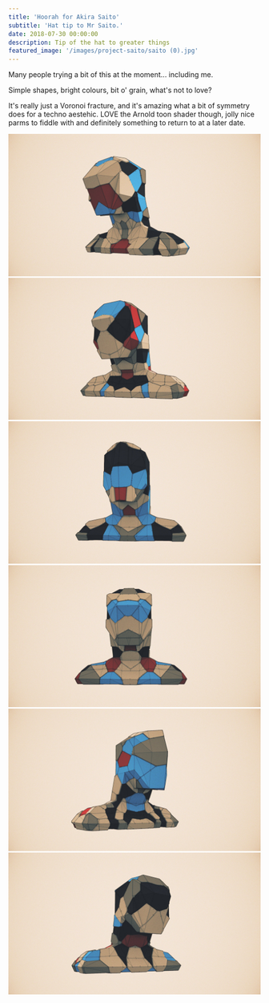 ```yaml
---
title: 'Hoorah for Akira Saito'
subtitle: 'Hat tip to Mr Saito.'
date: 2018-07-30 00:00:00
description: Tip of the hat to greater things
featured_image: '/images/project-saito/saito (0).jpg'
---
```


Many people trying a bit of this at the moment... including me.

Simple shapes, bright colours, bit o' grain, what's not to love?

It's really just a Voronoi fracture, and it's amazing what a bit of symmetry does for a techno aestehic. LOVE the Arnold toon shader though, jolly nice parms to fiddle with and definitely something to return to at a later date.

<div class="gallery" data-columns="2">
	<img src="/images/project-saito/saito (0).jpg">
	<img src="/images/project-saito/saito (0.5).jpg">
	<img src="/images/project-saito/saito (1).jpg">
	<img src="/images/project-saito/saito (2).jpg">
	<img src="/images/project-saito/saito (7).jpg">		
	<img src="/images/project-saito/saito (8).jpg">			
</div>